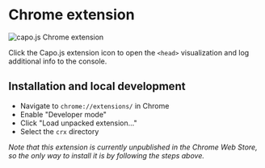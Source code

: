 # Chrome extension

![capo.js Chrome extension](https://github.com/rviscomi/capo.js/assets/1120896/db59218f-9785-4e49-9904-66b2ba3cc9e6)


Click the Capo.js extension icon to open the `<head>` visualization and log additional info to the console.

## Installation and local development

- Navigate to `chrome://extensions/` in Chrome
- Enable "Developer mode"
- Click "Load unpacked extension..."
- Select the `crx` directory

_Note that this extension is currently unpublished in the Chrome Web Store, so the only way to install it is by following the steps above._
